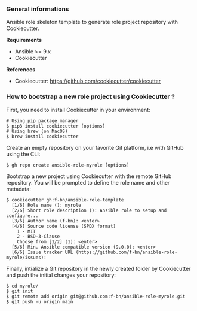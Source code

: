 ### General informations

Ansible role skeleton template to generate role project repository with Cookiecutter.

**Requirements**

  - Ansible >= 9.x
  - Cookiecutter

**References**

  - Cookiecutter: https://github.com/cookiecutter/cookiecutter

### How to bootstrap a new role project using Cookiecutter ?

First, you need to install Cookiecutter in your environment:

```shell
# Using pip package manager
$ pip3 install cookiecutter [options]
# Using brew (on MacOS)
$ brew install cookiecutter
```

Create an empty repository on your favorite Git platform, i.e with GitHub using the CLI:

```shell
$ gh repo create ansible-role-myrole [options]
```

Bootstrap a new project using Cookiecutter with the remote GitHub repository. You will be prompted to define the role name and other metadata:

```shell
$ cookiecutter gh:f-bn/ansible-role-template
  [1/6] Role name (): myrole
  [2/6] Short role description (): Ansible role to setup and configure...
  [3/6] Author name (f-bn): <enter>
  [4/6] Source code license (SPDX format)
    1 - MIT
    2 - BSD-3-Clause
    Choose from [1/2] (1): <enter>
  [5/6] Min. Ansible compatible version (9.0.0): <enter>
  [6/6] Issue tracker URL (https://github.com/f-bn/ansible-role-myrole/issues):
```

Finally, intialize a Git repository in the newly created folder by Cookiecutter and push the initial changes your repository:

```shell
$ cd myrole/
$ git init
$ git remote add origin git@github.com:f-bn/ansible-role-myrole.git
$ git push -u origin main
```
